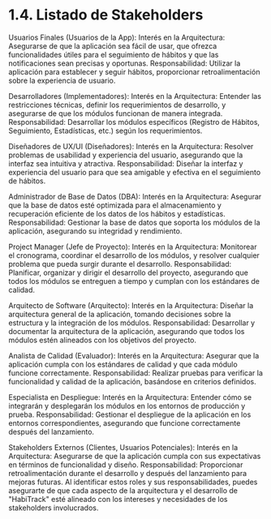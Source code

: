 # 1.4. Listado de Stakeholders

Usuarios Finales (Usuarios de la App):
Interés en la Arquitectura: Asegurarse de que la aplicación sea fácil de usar, que ofrezca funcionalidades útiles para el seguimiento de hábitos y que las notificaciones sean precisas y oportunas.
Responsabilidad: Utilizar la aplicación para establecer y seguir hábitos, proporcionar retroalimentación sobre la experiencia de usuario.

Desarrolladores (Implementadores):
Interés en la Arquitectura: Entender las restricciones técnicas, definir los requerimientos de desarrollo, y asegurarse de que los módulos funcionan de manera integrada.
Responsabilidad: Desarrollar los módulos específicos (Registro de Hábitos, Seguimiento, Estadísticas, etc.) según los requerimientos.

Diseñadores de UX/UI (Diseñadores):
Interés en la Arquitectura: Resolver problemas de usabilidad y experiencia del usuario, asegurando que la interfaz sea intuitiva y atractiva.
Responsabilidad: Diseñar la interfaz y experiencia del usuario para que sea amigable y efectiva en el seguimiento de hábitos.

Administrador de Base de Datos (DBA):
Interés en la Arquitectura: Asegurar que la base de datos esté optimizada para el almacenamiento y recuperación eficiente de los datos de los hábitos y estadísticas.
Responsabilidad: Gestionar la base de datos que soporta los módulos de la aplicación, asegurando su integridad y rendimiento.

Project Manager (Jefe de Proyecto):
Interés en la Arquitectura: Monitorear el cronograma, coordinar el desarrollo de los módulos, y resolver cualquier problema que pueda surgir durante el desarrollo.
Responsabilidad: Planificar, organizar y dirigir el desarrollo del proyecto, asegurando que todos los módulos se entreguen a tiempo y cumplan con los estándares de calidad.

Arquitecto de Software (Arquitecto):
Interés en la Arquitectura: Diseñar la arquitectura general de la aplicación, tomando decisiones sobre la estructura y la integración de los módulos.
Responsabilidad: Desarrollar y documentar la arquitectura de la aplicación, asegurando que todos los módulos estén alineados con los objetivos del proyecto.

Analista de Calidad (Evaluador):
Interés en la Arquitectura: Asegurar que la aplicación cumpla con los estándares de calidad y que cada módulo funcione correctamente.
Responsabilidad: Realizar pruebas para verificar la funcionalidad y calidad de la aplicación, basándose en criterios definidos.

Especialista en Despliegue:
Interés en la Arquitectura: Entender cómo se integrarán y desplegarán los módulos en los entornos de producción y prueba.
Responsabilidad: Gestionar el despliegue de la aplicación en los entornos correspondientes, asegurando que funcione correctamente después del lanzamiento.

Stakeholders Externos (Clientes, Usuarios Potenciales):
Interés en la Arquitectura: Asegurarse de que la aplicación cumpla con sus expectativas en términos de funcionalidad y diseño.
Responsabilidad: Proporcionar retroalimentación durante el desarrollo y después del lanzamiento para mejoras futuras.
Al identificar estos roles y sus responsabilidades, puedes asegurarte de que cada aspecto de la arquitectura y el desarrollo de "HabiTrack" esté alineado con los intereses y necesidades de los stakeholders involucrados.
